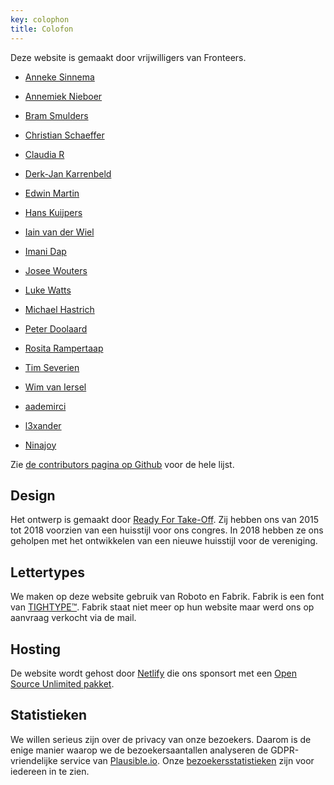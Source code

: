 ```yaml
---
key: colophon
title: Colofon
---
```


Deze website is gemaakt door vrijwilligers van Fronteers.

- [Anneke Sinnema](https://github.com/anneke)
- [Annemiek Nieboer](https://github.com/AnnemiekNieboer)
- [Bram Smulders](https://github.com/bramsmulders)
- [Christian Schaeffer](https://github.com/Schepp)
- [Claudia R](https://github.com/claudia-rndrs)
- [Derk-Jan Karrenbeld](https://github.com/SleeplessByte)
- [Edwin Martin](https://github.com/edwinm)
- [Hans Kuijpers](https://github.com/hans2103)
- [Iain van der Wiel](https://github.com/iainvdw)
- [Imani Dap](https://github.com/maniflames)
- [Josee Wouters](https://github.com/JoseeWouters)
- [Luke Watts](https://github.com/thisislawatts)
- [Michael Hastrich](https://github.com/michaelhastrich)
- [Peter Doolaard](https://github.com/peterdoolaard)
- [Rosita Rampertaap](https://github.com/Rosita311)
- [Tim Severien](https://github.com/timseverien)
- [Wim van Iersel](https://github.com/banaan666)

- [aademirci](https://github.com/aademirci)
- [l3xander](https://github.com/l3xander)
- [Ninajoy](https://github.com/Ninajoy)

Zie [de contributors pagina op Github](https://github.com/fronteers/website/graphs/contributors) voor de hele lijst.

## Design

Het ontwerp is gemaakt door [Ready For Take-Off](https://rfto.nl/). Zij hebben ons van 2015 tot 2018 voorzien van een huisstijl voor ons congres. In 2018 hebben ze ons geholpen met het ontwikkelen van een nieuwe huisstijl voor de vereniging.

## Lettertypes

We maken op deze website gebruik van Roboto en Fabrik. Fabrik is een font van [TIGHTYPE™](https://tightype.com/). Fabrik staat niet meer op hun website maar werd ons op aanvraag verkocht via de mail.

## Hosting

De website wordt gehost door [Netlify](https://www.netlify.com) die ons sponsort met een [Open Source Unlimited pakket](https://www.netlify.com/legal/open-source-policy/).

## Statistieken

We willen serieus zijn over de privacy van onze bezoekers. Daarom is de enige manier waarop we de bezoekersaantallen analyseren de GDPR-vriendelijke service van [Plausible.io](https://plausible.io/). Onze [bezoekersstatistieken](https://plausible.io/fronteers.nl) zijn voor iedereen in te zien.
